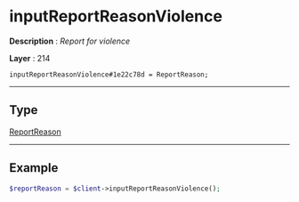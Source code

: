 # inputReportReasonViolence

**Description** : *Report for violence*

**Layer** : 214

```tl
inputReportReasonViolence#1e22c78d = ReportReason;
```

---

## Type

[ReportReason](type/ReportReason)

---

## Example

```php
$reportReason = $client->inputReportReasonViolence();
```